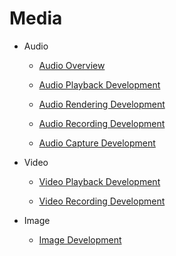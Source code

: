 # Media

-   Audio

    -   [Audio Overview](audio-overview.md)

    -   [Audio Playback Development](audio-playback.md) 

    -   [Audio Rendering Development](audio-renderer.md)

    -   [Audio Recording Development](audio-recorder.md) 

    -   [Audio Capture Development](audio-capturer)  

-   Video

    - [Video Playback Development](video-playback.md)

    - [Video Recording Development](video-recorder.md)

- Image

  - [Image Development](image.md)
